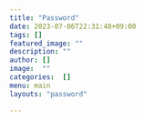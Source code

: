 ```yaml
---
title: "Password"
date: 2023-07-06T22:31:48+09:00
tags: []
featured_image: ""
description: ""
author: []
image:  ""
categories:  []
menu: main
layouts: "password"

---
```

<!-- ここにパスワードの入力フォームや説明を追加します -->
